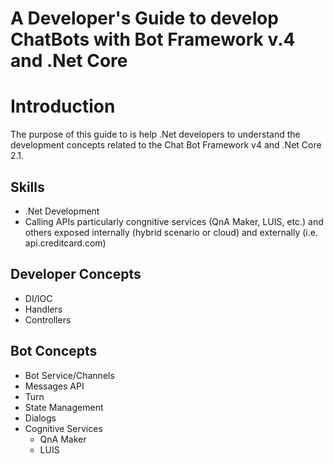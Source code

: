 # A Developer's Guide to develop ChatBots with Bot Framework v.4 and .Net Core

# Introduction

The purpose of this guide to is help .Net developers to understand the development concepts related to the Chat Bot Framework v4 and .Net Core 2.1.

## Skills

- .Net Development
- Calling APIs particularly congnitive services (QnA Maker, LUIS, etc.) and others exposed internally (hybrid scenario or cloud) and externally (i.e. api.creditcard.com)

## Developer Concepts

- DI/IOC
- Handlers
- Controllers

## Bot Concepts

- Bot Service/Channels
- Messages API
- Turn
- State Management
- Dialogs
- Cognitive Services
  - QnA Maker
  - LUIS
